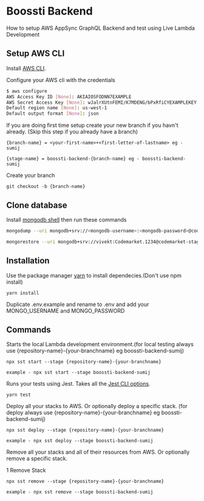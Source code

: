 # Boossti Backend

How to setup AWS AppSync GraphQL Backend and test using Live Lambda Development

## Setup AWS CLI

Install [AWS CLI](https://docs.aws.amazon.com/cli/latest/userguide/install-cliv2.html).

Configure your AWS cli with the credentials

```bash
$ aws configure
AWS Access Key ID [None]: AKIAIOSFODNN7EXAMPLE
AWS Secret Access Key [None]: wJalrXUtnFEMI/K7MDENG/bPxRfiCYEXAMPLEKEY
Default region name [None]: us-west-1
Default output format [None]: json
```

If you are doing first time setup create your new branch if you havn't already. (Skip this step if you already have a branch)

```
{branch-name} = <your-first-name>+<first-letter-of-lastname> eg - sumij
```

```
{stage-name} = boossti-backend-{branch-name} eg - boossti-backend-sumij
```

Create your branch

```
git checkout -b {branch-name}
```

## Clone database

Install [mongodb shell](https://www.mongodb.com/try/download/shell) then run these commands

```bash
mongodump --uri mongodb+srv://<mongodb-username>:<mongodb-password>@codemarket-staging.k16z7.mongodb.net/boossti-backend-vivekt
```

```bash
mongorestore --uri mongodb+srv://vivekt:Codemarket.1234@codemarket-staging.k16z7.mongodb.net --db=<your-stage-name> dump/boossti-backend-vivekt
```

## Installation

Use the package manager [yarn](https://yarnpkg.com) to install dependecies.(Don't use npm install)

```
yarn install
```

Duplicate .env.example and rename to .env and add your MONGO_USERNAME and MONGO_PASSWORD

## Commands

Starts the local Lambda development environment.(for local testing always use {repository-name}-{your-branchname}
eg boossti-backend-sumij)

```
npx sst start --stage {repository-name}-{your-branchname}

example - npx sst start --stage boossti-backend-sumij
```

Runs your tests using Jest. Takes all the [Jest CLI options](https://jestjs.io/docs/en/cli).

```
yarn test
```

Deploy all your stacks to AWS. Or optionally deploy a specific stack. (for deploy always use {repository-name}-{your-branchname} eg boossti-backend-sumij)

```
npx sst deploy --stage {repository-name}-{your-branchname}

example - npx sst deploy --stage boossti-backend-sumij
```

Remove all your stacks and all of their resources from AWS. Or optionally remove a specific stack.

1 Remove Stack

```
npx sst remove --stage {repository-name}-{your-branchname}

example - npx sst remove --stage boossti-backend-sumij
```
